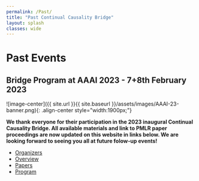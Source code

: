 ```yaml
---
permalink: /Past/
title: "Past Continual Causality Bridge"
layout: splash
classes: wide
---
```


<style type="text/css">
    .image-center {
      display: block;
      margin-left: auto;
      margin-right: auto;
      float: right;
    }
</style>



# Past Events

## Bridge Program at AAAI 2023 - 7+8th February 2023
![image-center]({{ site.url }}{{ site.baseurl }}/assets/images/AAAI-23-banner.png){: .align-center style="width:1900px;"} 

**We thank everyone for their participation in the 2023 inaugural Continual Causality Bridge. All available materials and link to PMLR paper proceedings are now updated on this website in links below. We are looking forward to seeing you all at future folow-up events!**

- [Organizers](/23/organizers/)
- [Overview](/23/overview/)
- [Papers](/23/papers)
- [Program](/23/program)



